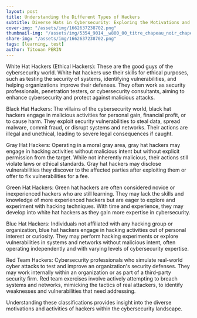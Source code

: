 ```yaml
---
layout: post
title: Understanding the Different Types of Hackers
subtitle: Diverse Hats in Cybersecurity: Exploring the Motivations and Actions of Hackers
cover-img: "/assets/img/1662637238702.png"
thumbnail-img: "/assets/img/5354_9014__w800_00_titre_chapeau_noir_chapeau_blanc-copie.png"
share-img: "/assets/img/1662637238702.png"
tags: [learning, test]
author: Titouan PERIN
---
```



White Hat Hackers (Ethical Hackers):
These are the good guys of the cybersecurity world. White hat hackers use their skills for ethical purposes, such as testing the security of systems, identifying vulnerabilities, and helping organizations improve their defenses. They often work as security professionals, penetration testers, or cybersecurity consultants, aiming to enhance cybersecurity and protect against malicious attacks.

Black Hat Hackers:
The villains of the cybersecurity world, black hat hackers engage in malicious activities for personal gain, financial profit, or to cause harm. They exploit security vulnerabilities to steal data, spread malware, commit fraud, or disrupt systems and networks. Their actions are illegal and unethical, leading to severe legal consequences if caught.

Gray Hat Hackers:
Operating in a moral gray area, gray hat hackers may engage in hacking activities without malicious intent but without explicit permission from the target. While not inherently malicious, their actions still violate laws or ethical standards. Gray hat hackers may disclose vulnerabilities they discover to the affected parties after exploiting them or offer to fix vulnerabilities for a fee.

Green Hat Hackers:
Green hat hackers are often considered novice or inexperienced hackers who are still learning. They may lack the skills and knowledge of more experienced hackers but are eager to explore and experiment with hacking techniques. With time and experience, they may develop into white hat hackers as they gain more expertise in cybersecurity.

Blue Hat Hackers:
Individuals not affiliated with any hacking group or organization, blue hat hackers engage in hacking activities out of personal interest or curiosity. They may perform hacking experiments or explore vulnerabilities in systems and networks without malicious intent, often operating independently and with varying levels of cybersecurity expertise.

Red Team Hackers:
Cybersecurity professionals who simulate real-world cyber attacks to test and improve an organization's security defenses. They may work internally within an organization or as part of a third-party security firm. Red team exercises involve actively attempting to breach systems and networks, mimicking the tactics of real attackers, to identify weaknesses and vulnerabilities that need addressing.

Understanding these classifications provides insight into the diverse motivations and activities of hackers within the cybersecurity landscape.
